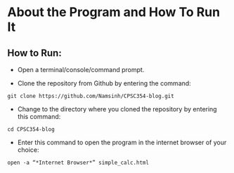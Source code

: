 # About the Program and How To Run It

## How to Run:

* Open a terminal/console/command prompt.

* Clone the repository from Github by entering the command:

```
git clone https://github.com/Namsinh/CPSC354-blog.git
```

* Change to the directory where you cloned the repository by entering this command:

```
cd CPSC354-blog
```

* Enter this command to open the program in the internet browser of your choice: 

```
open -a “*Internet Browser*” simple_calc.html
```
